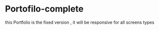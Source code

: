 # Portofilo-complete
this Portfolio is the fixed version , it will be responsive for all screens types 
